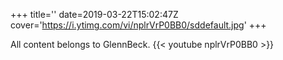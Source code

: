 +++
title=''
date=2019-03-22T15:02:47Z
cover='https://i.ytimg.com/vi/nplrVrP0BB0/sddefault.jpg'
+++

All content belongs to GlennBeck.
{{< youtube nplrVrP0BB0 >}}
